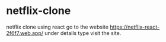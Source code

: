 # netflix-clone
netflix clone using react
go to the website https://netflix-react-2f6f7.web.app/
under details type visit the site.
